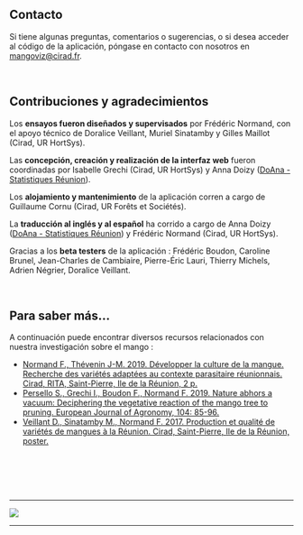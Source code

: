 ## Contacto

Si tiene algunas preguntas, comentarios o sugerencias, o si desea acceder al código de la aplicación, póngase en contacto con nosotros en [mangoviz@cirad.fr](mailto:mangoviz@cirad.fr).
<!-- mettre le lien vers le dépôt du CIRAD ? -->

<br>


## Contribuciones y agradecimientos

Los **ensayos fueron diseñados y supervisados** por Frédéric Normand, con el apoyo técnico de Doralice Veillant, Muriel Sinatamby y Gilles Maillot (Cirad, UR HortSys).

Las **concepción, creación y realización de la interfaz web** fueron coordinadas por Isabelle Grechi (Cirad, UR HortSys) y Anna Doizy (<a href="https://doana-r.com" target="_blank">DoAna - Statistiques Réunion</a>).

Los **alojamiento y mantenimiento** de la aplicación corren a cargo de Guillaume Cornu (Cirad, UR Forêts et Sociétés).

La **traducción al inglés y al español** ha corrido a cargo de Anna Doizy (<a href="https://doana-r.com" target="_blank">DoAna - Statistiques Réunion</a>) y Frédéric Normand (Cirad, UR HortSys).

Gracias a los **beta testers** de la aplicación : Frédéric Boudon, Caroline Brunel, Jean-Charles de Cambiaire, Pierre-Éric Lauri, Thierry Michels, Adrien Négrier, Doralice Veillant.

<br>

## Para saber más...

A continuación puede encontrar diversos recursos relacionados con nuestra investigación sobre el mango :

-  <a href="https://agritrop.cirad.fr/605847/" target="_blank">Normand F., Thévenin J-M. 2019. Développer la culture de la mangue. Recherche des variétés adaptées au contexte parasitaire réunionnais. Cirad, RITA, Saint-Pierre, Ile de la Réunion, 2 p.</a>
-  <a href="https://agritrop.cirad.fr/590932/" target="_blank">Persello S., Grechi I., Boudon F., Normand F. 2019. Nature abhors a vacuum: Deciphering the vegetative reaction of the mango tree to pruning. European Journal of Agronomy, 104: 85-96.</a>
-  <a href="https://agritrop.cirad.fr/605848/" target="_blank">Veillant D., Sinatamby M., Normand F. 2017. Production et qualité de variétés de mangues à la Réunion. Cirad, Saint-Pierre, Ile de la Réunion, poster.</a>


<br>

<br>

<br>

<br>

***

<p class="center">
  <span>
    <img src="bande_logo-bailleurs.png" class="inbox-img">
   </span>
</p>

***
